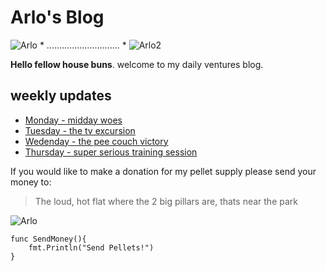# Arlo's Blog

![Arlo](images/arlo8.jpg) * ............................. *    ![Arlo2](images/arlo3.jpg) 

**Hello fellow house buns**. welcome to my daily ventures blog.

## weekly updates

* [Monday - midday woes](/monday) 
* [Tuesday - the tv excursion](/tuesday)
* [Wedenday - the pee couch victory](/wedensday)
* [Thursday - super serious training session](/thursday)

If you would like to make a donation for my pellet supply please send your money to:

> The loud, hot flat where the 2 big pillars are, thats near the park

![Arlo](images/arlo13.jpg) 

```
func SendMoney(){
    fmt.Println("Send Pellets!")
}
```